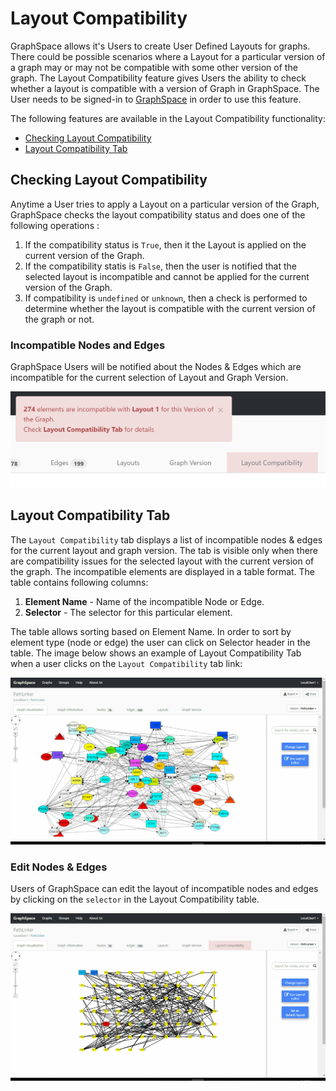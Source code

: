 # Layout Compatibility

GraphSpace allows it's Users to create User Defined Layouts for graphs. There could be possible scenarios where a Layout for a particular version of a graph may or may not be compatible with some other version of the graph.
The Layout Compatibility feature gives Users the ability to check whether a layout is compatible with a version of Graph in GraphSpace. The User needs to be signed-in to [GraphSpace](http://www.graphspace.org) in order to use this feature.

The following features are available in the Layout Compatibility functionality:

- [Checking Layout Compatibility](#checking_layout-compatibility)
- [Layout Compatibility Tab](#layout-compatibility-tab)


## Checking Layout Compatibility

Anytime a User tries to apply a Layout on a particular version of the Graph, GraphSpace checks the layout compatibility status and does one of the following operations :
1. If the compatibility status is `True`, then it the Layout is applied on the current version of the Graph.
2. If the compatibility statis is `False`, then the user is notified that the selected layout is incompatible and cannot be applied for the current version of the Graph.
3. If compatibility is `undefined` or `unknown`, then a check is performed to determine whether the layout is compatible with the current version of the graph or not.

### Incompatible Nodes and Edges

GraphSpace Users will be notified about the Nodes & Edges which are incompatible for the current selection of Layout and Graph Version.

![Notify User](_static/images/graph-page/gs-screenshot-LocalUser1-layout-compatibility-notify.png)


## Layout Compatibility Tab

The `Layout Compatibility` tab displays a list of incompatible nodes & edges for the current layout and graph version. The tab is visible only when there are compatibility issues for the selected layout with the current version of the graph. The incompatible elements are displayed in a table format. The table contains following columns:

1. **Element Name** - Name of the incompatible Node or Edge.
2. **Selector** - The selector for this particular element.

The table allows sorting based on Element Name. In order to sort by element type (node or edge) the user can click on Selector header in the table.
The image below shows an example of Layout Compatibility Tab when a user clicks on the `Layout Compatibility` tab link:

![Layout Compatibility Tab Image](_static/gifs/gs-screenshot-LocalUser1-layout-compatibility-tab.gif)


### Edit Nodes & Edges

Users of GraphSpace can edit the layout of incompatible nodes and edges by clicking on the `selector` in the Layout Compatibility table.


![Layout Compatibility Edit Style](_static/gifs/gs-screenshot-LocalUser1-layout-compatibility-edit-style.gif)
